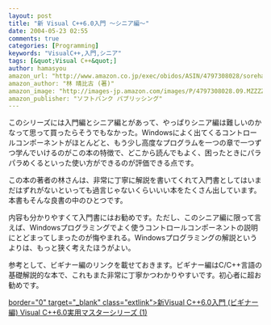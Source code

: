 ```yaml
---
layout: post
title: "新 Visual C++6.0入門 〜シニア編〜"
date: 2004-05-23 02:55
comments: true
categories: [Programming]
keywords: "VisualC++,入門,シニア"
tags: [&quot;Visual C++&quot;]
author: hamasyou
amazon_url: "http://www.amazon.co.jp/exec/obidos/ASIN/4797308028/sorehabooks-22"
amazon_author: "林 晴比古 (著)"
amazon_image: "http://images-jp.amazon.com/images/P/4797308028.09.MZZZZZZZ.jpg"
amazon_publisher: "ソフトバンク パブリッシング"
---
```


このシリーズには入門編とシニア編とがあって、やっぱりシニア編は難しいのかなって思って買ったらそうでもなかった。Windowsによく出てくるコントロールコンポーネントがほとんどと、もう少し高度なプログラムを一つの章で一つずつ学んでいけるのがこの本の特徴で、どこから読んでもよく、困ったときにパラパラめくるといった使い方ができるのが評価できる点です。


<!-- more -->

この本の著者の林さんは、非常に丁寧に解説を書いてくれて入門書としてはいまだはずれがないといっても過言じゃないくらいいい本をたくさん出しています。
本書もそんな良書の中のひとつです。

内容も分かりやすくて入門書にはお勧めです。ただし、このシニア編に限って言えば、Windowsプログラミングでよく使うコントロールコンポーネントの説明にとどまってしまったのが悔やまれる。Windowsプログラミングの解説というよりは、もっと狭く考えたほうがよい。


参考として、ビギナー編のリンクを載せておきます。ビギナー編はC/C++言語の基礎解説的な本で、これもまた非常に丁寧かつわかりやすいです。初心者に超お勧めです。

[ border="0" target="_blank" class="extlink">新Visual C++6.0入門 (ビギナー編)    Visual C++6.0実用マスターシリーズ (1)](http://www.amazon.co.jp/exec/obidos/ASIN/4797307609/sorehabooks-22)




